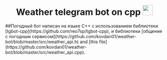 <h1 align="center">Weather telegram bot on cpp</a> 
<img src="https://github.com/blackcater/blackcater/raw/main/images/Hi.gif" height="32"/></h1>
##Погодный бот написан на языке C++ с использованием библиотеки [tgbot-cpp](https://github.com/reo7sp/tgbot-cpp), и библиотеки [общения с  погодным сервисом](https://github.com/kovdan01/weather-bot/blob/master/src/weather_api.h) and [this file](https://github.com/kovdan01/weather-bot/blob/master/src/weather_api.cpp).